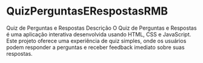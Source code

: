 # QuizPerguntasERespostasRMB
Quiz de Perguntas e Respostas
Descrição
O Quiz de Perguntas e Respostas é uma aplicação interativa desenvolvida usando HTML, CSS e JavaScript. Este projeto oferece uma experiência de quiz simples, onde os usuários podem responder a perguntas e receber feedback imediato sobre suas respostas.

